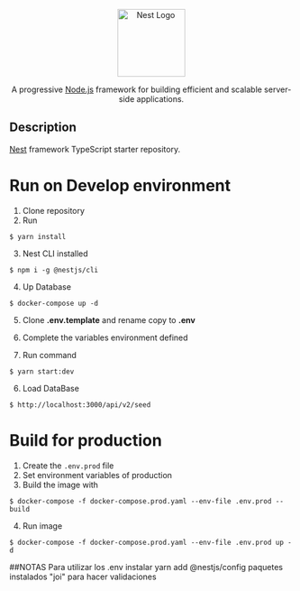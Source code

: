 <p align="center">
  <a href="http://nestjs.com/" target="blank"><img src="https://nestjs.com/img/logo-small.svg" width="120" alt="Nest Logo" /></a>
</p>

[circleci-image]: https://img.shields.io/circleci/build/github/nestjs/nest/master?token=abc123def456
[circleci-url]: https://circleci.com/gh/nestjs/nest

  <p align="center">A progressive <a href="http://nodejs.org" target="_blank">Node.js</a> framework for building efficient and scalable server-side applications.</p>

## Description

[Nest](https://github.com/nestjs/nest) framework TypeScript starter repository.

# Run on Develop environment

1. Clone repository
2. Run 
```
$ yarn install
```
3. Nest CLI installed
```
$ npm i -g @nestjs/cli
```
4. Up Database
```
$ docker-compose up -d
```
5. Clone __.env.template__ and rename copy to __.env__

6. Complete the variables environment defined

7. Run command
```
$ yarn start:dev
```

6. Load DataBase
```
$ http://localhost:3000/api/v2/seed
```

# Build for production
1. Create the ```.env.prod``` file
2. Set environment variables of production
3. Build the image with 
```
$ docker-compose -f docker-compose.prod.yaml --env-file .env.prod --build
```
4. Run image
```
$ docker-compose -f docker-compose.prod.yaml --env-file .env.prod up -d
```

##NOTAS
Para utilizar los .env instalar yarn add @nestjs/config
paquetes instalados "joi" para hacer validaciones